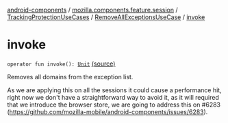 [android-components](../../../index.md) / [mozilla.components.feature.session](../../index.md) / [TrackingProtectionUseCases](../index.md) / [RemoveAllExceptionsUseCase](index.md) / [invoke](./invoke.md)

# invoke

`operator fun invoke(): `[`Unit`](https://kotlinlang.org/api/latest/jvm/stdlib/kotlin/-unit/index.html) [(source)](https://github.com/mozilla-mobile/android-components/blob/master/components/feature/session/src/main/java/mozilla/components/feature/session/TrackingProtectionUseCases.kt#L93)

Removes all domains from the exception list.

As we are applying this on all the sessions it could cause a
performance hit, right now we don't have a straightforward way to
avoid it, as it will required that we introduce the browser store,
we are going to address this on #6283
(https://github.com/mozilla-mobile/android-components/issues/6283).

